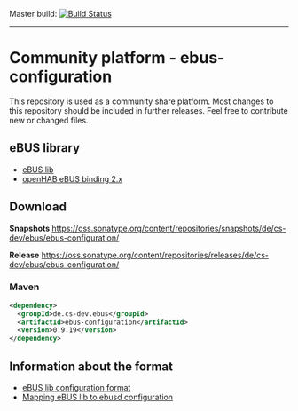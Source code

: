 Master build: [![Build Status](https://travis-ci.org/csowada/ebus-configuration.svg?branch=master)](https://travis-ci.org/csowada/ebus-configuration)

---

# Community platform - ebus-configuration

This repository is used as a community share platform. Most changes to this repository should be included in further releases. Feel free to contribute new or changed files.


## eBUS library

- [eBUS lib](https://github.com/csowada/ebus)
- [openHAB eBUS binding 2.x](https://github.com/csowada/openhab2-addons/tree/ebus_public/addons/binding/org.openhab.binding.ebus)

## Download

**Snapshots**
https://oss.sonatype.org/content/repositories/snapshots/de/cs-dev/ebus/ebus-configuration/

**Release**
https://oss.sonatype.org/content/repositories/releases/de/cs-dev/ebus/ebus-configuration/

### Maven

```xml
<dependency>
  <groupId>de.cs-dev.ebus</groupId>
  <artifactId>ebus-configuration</artifactId>
  <version>0.9.19</version>
</dependency>
```

## Information about the format

- [eBUS lib configuration format](https://github.com/csowada/ebus/blob/master/de.csdev.ebus/doc/configuration.md)
- [Mapping eBUS lib to ebusd configuration](https://github.com/csowada/ebus/blob/master/de.csdev.ebus/doc/ebusd-mapping.md)
